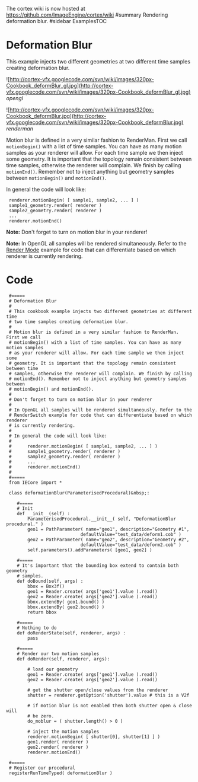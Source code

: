 The cortex wiki is now hosted at https://github.com/ImageEngine/cortex/wiki
#summary Rendering deformation blur.
#sidebar ExamplesTOC

# Deformation Blur #
This example injects two different geometries at two different time samples creating deformation blur.

![http://cortex-vfx.googlecode.com/svn/wiki/images/320px-Cookbook_deformBlur_gl.jpg](http://cortex-vfx.googlecode.com/svn/wiki/images/320px-Cookbook_deformBlur_gl.jpg)
_opengl_

![http://cortex-vfx.googlecode.com/svn/wiki/images/320px-Cookbook_deformBlur.jpg](http://cortex-vfx.googlecode.com/svn/wiki/images/320px-Cookbook_deformBlur.jpg)
_renderman_

Motion blur is defined in a very similar fashion to RenderMan. First we call `motionBegin()` with a list of time samples. You can have as many motion samples as your renderer will allow. For each time sample we then inject some geometry. It is important that the topology remain consistent between time samples, otherwise the renderer will complain. We finish by calling `motionEnd()`. Remember not to inject anything but geometry samples between `motionBegin()` and `motionEnd()`.

In general the code will look like:
```
 renderer.motionBegin( [ sample1, sample2, ... ] )
 sample1_geometry.render( renderer )
 sample2_geometry.render( renderer )
 ...
 renderer.motionEnd()
```

**Note:** Don't forget to turn on motion blur in your renderer!

**Note:** In OpenGL all samples will be rendered simultaneously. Refer to the [Render Mode](ExamplesProceduralsRenderingModes.md) example for code that can differentiate based on which renderer is currently rendering.

# Code #
```
 #=====
 # Deformation Blur
 #
 # This cookbook example injects two different geometries at different time
 # two time samples creating deformation blur.
 #
 # Motion blur is defined in a very similar fashion to RenderMan. First we call
 # motionBegin() with a list of time samples. You can have as many motion samples
 # as your renderer will allow. For each time sample we then inject some
 # geometry. It is important that the topology remain consistent between time
 # samples, otherwise the renderer will complain. We finish by calling
 # motionEnd(). Remember not to inject anything but geometry samples between
 # motionBegin() and motionEnd().
 #
 # Don't forget to turn on motion blur in your renderer
 #
 # In OpenGL all samples will be rendered simultaneously. Refer to the
 # RenderSwitch example for code that can differentiate based on which renderer
 # is currently rendering.
 #
 # In general the code will look like:
 #
 #      renderer.motionBegin( [ sample1, sample2, ... ] )
 #      sample1_geometry.render( renderer )
 #      sample2_geometry.render( renderer )
 #      ...
 #      renderer.motionEnd()
 #
 #=====
 from IECore import * 
 
 class deformationBlur(ParameterisedProcedural)&nbsp;:
 
 	#=====
 	# Init
 	def __init__(self) :
 		ParameterisedProcedural.__init__( self, "DeformationBlur procedural." )
 		geo1 = PathParameter( name="geo1", description="Geometry #1",
 							defaultValue="test_data/deform1.cob" )
 		geo2 = PathParameter( name="geo2", description="Geometry #2",
 							defaultValue="test_data/deform2.cob" )
 		self.parameters().addParameters( [geo1, geo2] )
 
 	#=====
 	# It's important that the bounding box extend to contain both geometry
 	# samples.
 	def doBound(self, args) :
 		bbox = Box3f()
 		geo1 = Reader.create( args['geo1'].value ).read()
 		geo2 = Reader.create( args['geo2'].value ).read()
 		bbox.extendBy( geo1.bound() )
 		bbox.extendBy( geo2.bound() )
 		return bbox
 
 	#=====
 	# Nothing to do
 	def doRenderState(self, renderer, args) :
 		pass
 
 	#=====
 	# Render our two motion samples
 	def doRender(self, renderer, args):
 
 		# load our geometry
 		geo1 = Reader.create( args['geo1'].value ).read()
 		geo2 = Reader.create( args['geo2'].value ).read()
 
 		# get the shutter open/close values from the renderer
 		shutter = renderer.getOption('shutter').value # this is a V2f
 
 		# if motion blur is not enabled then both shutter open & close will
 		# be zero.
 		do_moblur = ( shutter.length() > 0 )
 
 		# inject the motion samples
 		renderer.motionBegin( [ shutter[0], shutter[1] ] )
 		geo1.render( renderer )
 		geo2.render( renderer )
 		renderer.motionEnd()
 
 #=====
 # Register our procedural
 registerRunTimeTyped( deformationBlur )

```